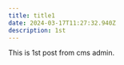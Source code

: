```yaml
---
title: title1
date: 2024-03-17T11:27:32.940Z
description: 1st
---
```

T﻿his is 1st post from cms admin.